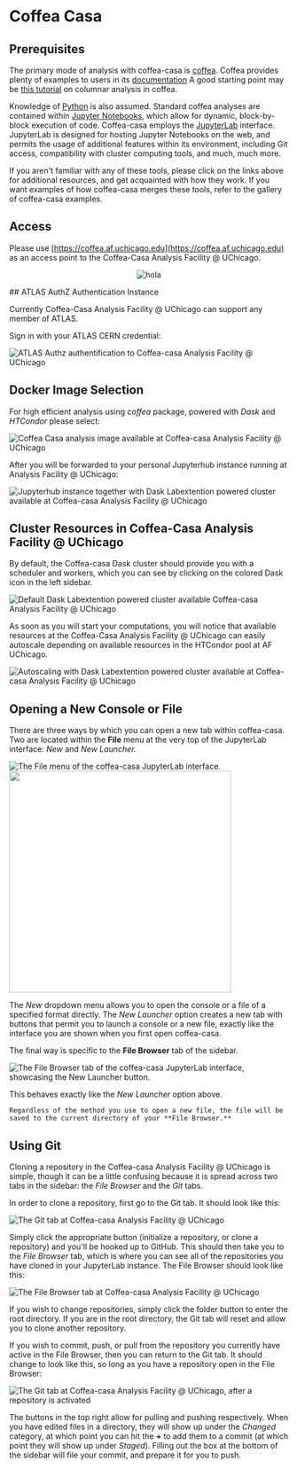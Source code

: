 # Coffea Casa

## Prerequisites

The primary mode of analysis with coffea-casa is [coffea](https://coffeateam.github.io/coffea/index.html). Coffea provides plenty of examples to users in its [documentation](https://coffeateam.github.io/coffea/examples.html) A good starting point may be [this tutorial](https://github.com/CoffeaTeam/coffea-casa-tutorials/blob/master/analysis/analysis_tutorial.ipynb) on columnar analysis in coffea.

Knowledge of [Python](https://docs.python.org/3/tutorial/) is also assumed. Standard coffea analyses are contained within [Jupyter Notebooks](https://jupyter.org/), which allow for dynamic, block-by-block execution of code. Coffea-casa employs the [JupyterLab](https://jupyterlab.readthedocs.io/en/stable/user/interface.html) interface. JupyterLab is designed for hosting Jupyter Notebooks on the web, and permits the usage of additional features within its environment, including Git access, compatibility with cluster computing tools, and much, much more.

If you aren't familiar with any of these tools, please click on the links above for additional resources, and get acquainted with how they work. If you want examples of how coffea-casa merges these tools, refer to the gallery of coffea-casa examples.

## Access

   Please use [https://coffea.af.uchicago.edu](https://coffea.af.uchicago.edu) as an access point to the Coffea-Casa Analysis Facility @ UChicago.
         
   <p align="center"> <img src="/../images/coffea.af.uchicago.edu_hub_login.png" alt="hola"></p>
## ATLAS AuthZ Authentication Instance

Currently Coffea-Casa Analysis Facility @ UChicago can support any member of ATLAS.

Sign in with your ATLAS CERN credential:

   ![ATLAS Authz authentification to Coffea-casa Analysis Facility @ UChicago](../images/atlas-auth.web.cern.ch_login.png)


## Docker Image Selection

For high efficient analysis using *coffea* package, powered with *Dask* and *HTCondor* please select:

   ![Coffea Casa analysis image available at Coffea-casa Analysis Facility @ UChicago](../images/coffea.af.uchicago.edu_hub_spawn.png)

After you will be forwarded to your personal Jupyterhub instance running at Analysis Facility @ UChicago:

   ![Jupyterhub instance together with Dask Labextention powered cluster available at Coffea-casa Analysis Facility @ UChicago](../images/coffea.af.uchicago.edu_user_fengping.hu.png)

## Cluster Resources in Coffea-Casa Analysis Facility @ UChicago

By default, the Coffea-casa Dask cluster should provide you with a scheduler and workers, which you can see by clicking on the colored Dask icon in the left sidebar.

   ![Default Dask Labextention powered cluster available Coffea-casa Analysis Facility @ UChicago](../images/coffea.af.uchicago.edu_user_clusters.png)

As soon as you will start your computations, you will notice that available resources at the Coffea-Casa Analysis Facility @ UChicago can easily autoscale depending on available resources in the HTCondor pool at AF UChicago.

   ![Autoscaling with Dask Labextention powered cluster available at Coffea-casa Analysis Facility @ UChicago](../images/coffea.af.uchicago.edu_user_clusters.scale.png)

## Opening a New Console or File

There are three ways by which you can open a new tab within coffea-casa. Two are located within the **File** menu at the very top of the JupyterLab interface: *New* and *New Launcher.*

   ![The File menu of the coffea-casa JupyterLab interface.](../images/coffea-casa-newtab.png)
   <img src="/../images/coffea-casa-newtab.png" width="400" />

The *New* dropdown menu allows you to open the console or a file of a specified format directly. The *New Launcher* option creates a new tab with buttons that permit you to launch a console or a new file, exactly like the interface you are shown when you first open coffea-casa.

The final way is specific to the **File Browser** tab of the sidebar.

   ![The File Browser tab of the coffea-casa JupyterLab interface, showcasing the New Launcher button.](../images/coffea-casa-newlauncher.png)

This behaves exactly like the *New Launcher* option above.

    Regardless of the method you use to open a new file, the file will be saved to the current directory of your **File Browser.**

## Using Git

Cloning a repository in the Coffea-casa Analysis Facility @ UChicago is simple, though it can be a little confusing because it is spread across two tabs in the sidebar: the *File Browser* and the *Git* tabs.

In order to clone a repository, first go to the Git tab. It should look like this:

   ![The Git tab at Coffea-casa Analysis Facility @ UChicago](../images/git.png)

Simply click the appropriate button (initialize a repository, or clone a repository) and you'll be hooked up to GitHub. This should then take you to the *File Browser* tab, which is where you can see all of the repositories you have cloned in your JupyterLab instance. The File Browser should look like this:

   ![The File Browser tab at Coffea-casa Analysis Facility @ UChicago](../images/browser.png)

If you wish to change repositories, simply click the folder button to enter the root directory. If you are in the root directory, the Git tab will reset and allow you to clone another repository.

If you wish to commit, push, or pull from the repository you currently have active in the File Browser, then you can return to the Git tab. It should change to look like this, so long as you have a repository open in the File Browser:

   ![The Git tab at Coffea-casa Analysis Facility @ UChicago, after a repository is activated](../images/git2.png)

The buttons in the top right allow for pulling and pushing respectively. When you have edited files in a directory, they will show up under the *Changed* category, at which point you can hit the **+** to add them to a commit (at which point they will show up under *Staged*). Filling out the box at the bottom of the sidebar will file your commit, and prepare it for you to push.
